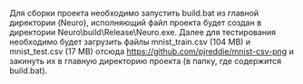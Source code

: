 Для сборки проекта необходимо запустить build.bat из главной директории (Neuro), исполняющий файл проекта будет создан в директории Neuro\build\Release\Neuro.exe. Далее для тестирования необходимо будет загрузить файлы mnist_train.csv (104 MB) и mnist_test.csv (17 MB) отсюда https://github.com/pjreddie/mnist-csv-png и закинуть их в главную директорию проекта (в папку, где содержится build.bat).
